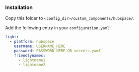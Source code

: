 
### Installation

Copy this folder to `<config_dir>/custom_components/hubspace/`.

Add the following entry in your `configuration.yaml`:

```yaml
light:
  - platform: hubspace
    username: USERNAME_HERE
    password: PASSWORD_HERE_OR_secrets.yaml
	friendlynames:
	  - lightname1
	  - lightname2
```
